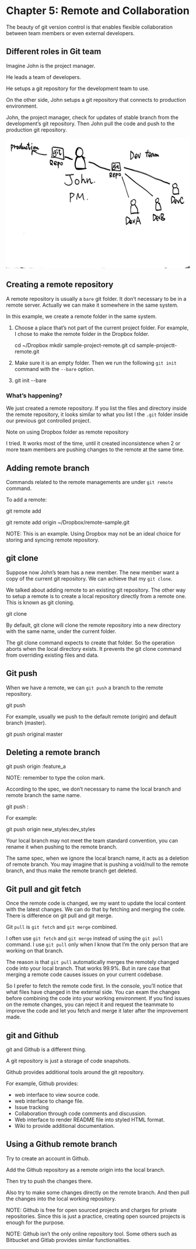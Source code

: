 # Chapter 5: Remote and Collaboration

The beauty of git version control is that enables flexible collaboration between team members or even external developers.

## Different roles in Git team

Imagine John is the project manager.

He leads a team of developers.

He setups a git repository for the development team to use.

On the other side, John setups a git repository that connects to production environment.

John, the project manager, check for updates of stable branch from the development’s git repository. Then John pull the code and push to the production git repository.

![](25A4F8AE-2712-4EBC-8CFC-503AC0E15918.png)


## Creating a remote repository

A remote repository is usually a `bare` git folder. It don’t necessary to be in a remote server. Actually we can make it somewhere in the same system.

In this example, we create a remote folder in the same system.

1. Choose a place that’s not part of the current project folder. For example, I chose to make the remote folder in the Dropbox folder.

    cd ~/Dropbox
    mkdir sample-project-remote.git
    cd sample-projectt-remote.git

1. Make sure it is an empty folder. Then we run the following `git init` command with the `--bare` option.
2.
    git init --bare

### What’s happening?

We just created a remote repository. If you list the files and directory inside the remote repository, it looks similar to what you list I the `.git` folder inside our previous got controlled project.

Note on using Dropbox folder as remote repository

I tried. It works most of the time, until it created inconsistence when 2 or more team members are pushing changes to the remote at the same time.

## Adding remote branch

Commands related to the remote managements are under `git remote` command.

To add a remote:

  git remote add <name> <path to the repository>

  git remote add origin ~/Dropbox/remote-sample.git


NOTE: This is an example. Using Dropbox may not be an ideal choice for storing and syncing remote repository.

## git clone

Suppose now John’s team has a new member. The new member want a copy of the current git repository. We can achieve that my `git clone`.

We talked about adding remote to an existing git repository. The other way to setup a remote is to create a local repository directly from a remote one. This is known as git cloning.

  git clone <remote path> <folder name of local repository>


By default, git clone will clone the remote repository into a new directory with the same name, under the current folder.

The git clone command expects to create that folder. So the operation aborts when the local directory exists. It prevents the git clone command from overriding existing files and data.

## Git push

When we have a remote, we can `git push` a branch to the remote repository.


  git push <Remote name> <Branch name>


For example, usually we push to the default remote (origin) and default branch (master).


  git push original master


## Deleting a remote branch

  git push origin :feature_a


NOTE: remember to type the colon mark.

According to the spec, we don’t necessary to name the local branch and remote branch the same name.


  git push <remote name> <local branch name>:<remote branch name>


For example:


  git push origin new_styles:dev_styles

Your local branch may not meet the team standard convention, you can rename it when pushing to the remote branch.

The same spec, when we ignore the local branch name, it acts as a deletion of remote branch. You may imagine that is pushing a void/null to the remote branch, and thus make the remote branch get deleted.

## Git pull and git fetch

Once the remote code is changed, we my want to update the local content with the latest changes. We can do that by fetching and merging the code. There is difference on git pull and git merge.

Git `pull` is `git fetch` and `git merge` combined.

I often use `git fetch` and `git merge` instead of using the `git pull` command. I use `git pull` only when I know that I’m the only person that are working on that branch.

The reason is that `git pull` automatically merges the remotely changed code into your local branch. That works 99.9%. But in rare case that merging a remote code causes issues on your current codebase.

So I prefer to fetch the remote code first. In the console, you’ll notice that what files have changed in the external side. You can exam the changes before combining the code into your working environment. If you find issues on the remote changes, you can reject it and request the teammate to improve the code and let you fetch and merge it later after the improvement made.

## git and Github

git and Github is a different thing.

A git repository is just a storage of code snapshots.

Github provides additional tools around the git repository.

For example, Github provides:

- web interface to view source code.
- web interface to change file.
- Issue tracking
- Collaboration through code comments and discussion.
- Web interface to render README file into styled HTML format.
- Wiki to provide additional documentation.


## Using a Github remote branch

Try to create an account in Github.

Add the Github repository as a remote origin into the local branch.

Then try to push the changes there.

Also try to make some changes directly on the remote branch. And then pull the changes into the local working repository.

NOTE: Github is free for open sourced projects and charges for private repositories. Since this is just a practice, creating open sourced projects is enough for the purpose.

NOTE: Github isn’t the only online repository tool. Some others such as Bitbucket and Gitlab provides similar functionalities.




